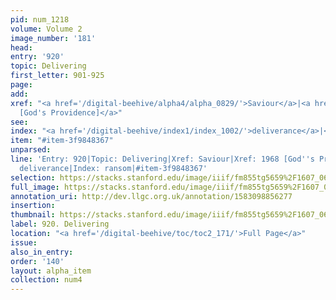 ```yaml
---
pid: num_1218
volume: Volume 2
image_number: '181'
head: 
entry: '920'
topic: Delivering
first_letter: 901-925
page: 
add: 
xref: "<a href='/digital-beehive/alpha4/alpha_0829/'>Saviour</a>|<a href='/digital-beehive/toc/toc2_361/'>1968
  [God's Providence]</a>"
see: 
index: "<a href='/digital-beehive/index1/index_1002/'>deliverance</a>|<a href='/digital-beehive/index4/index_3287/'>ransom</a>"
item: "#item-3f9848367"
unparsed: 
line: 'Entry: 920|Topic: Delivering|Xref: Saviour|Xref: 1968 [God''s Providence]|Index:
  deliverance|Index: ransom|#item-3f9848367'
selection: https://stacks.stanford.edu/image/iiif/fm855tg5659%2F1607_0648/394,4180,2869,821/full/0/default.jpg
full_image: https://stacks.stanford.edu/image/iiif/fm855tg5659%2F1607_0648/full/full/0/default.jpg
annotation_uri: http://dev.llgc.org.uk/annotation/1583098856277
insertion: 
thumbnail: https://stacks.stanford.edu/image/iiif/fm855tg5659%2F1607_0648/394,4180,600,180/250,/0/default.jpg
label: 920. Delivering
location: "<a href='/digital-beehive/toc/toc2_171/'>Full Page</a>"
issue: 
also_in_entry: 
order: '140'
layout: alpha_item
collection: num4
---
```

